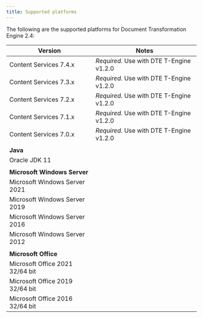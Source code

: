 ```yaml
---
title: Supported platforms
---
```


The following are the supported platforms for Document Transformation Engine 2.4:

| Version | Notes |  
| ------- | ----- |
| Content Services 7.4.x | *Required.* Use with DTE T-Engine v1.2.0 |
| Content Services 7.3.x | *Required.* Use with DTE T-Engine v1.2.0 |
| Content Services 7.2.x | *Required.* Use with DTE T-Engine v1.2.0 |
| Content Services 7.1.x | *Required.* Use with DTE T-Engine v1.2.0 |
| Content Services 7.0.x | *Required.* Use with DTE T-Engine v1.2.0 |
| | |
| **Java** | |
| Oracle JDK 11 | |
| | |
| **Microsoft Windows Server** | |
| Microsoft Windows Server 2021 | |
| Microsoft Windows Server 2019 | |
| Microsoft Windows Server 2016 | |
| Microsoft Windows Server 2012 | |
| | |
| **Microsoft Office** | |
| Microsoft Office 2021 32/64 bit | |
| Microsoft Office 2019 32/64 bit | |
| Microsoft Office 2016 32/64 bit | |
